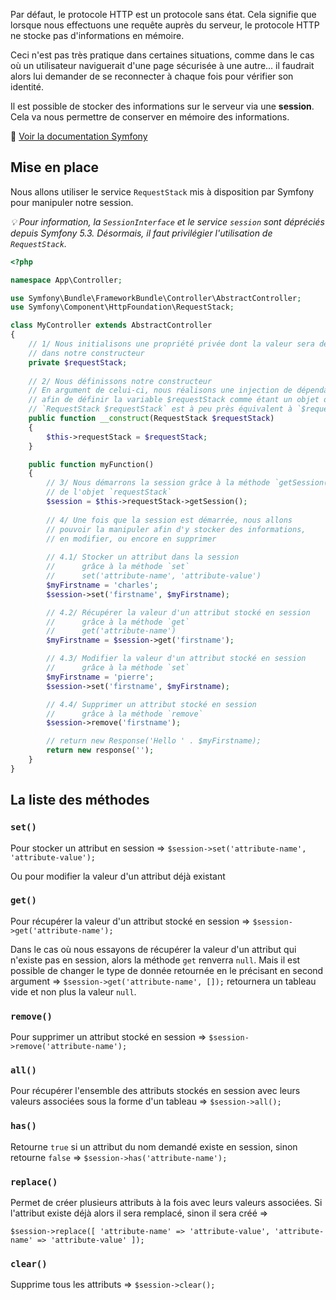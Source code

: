 Par défaut, le protocole HTTP est un protocole sans état. Cela signifie que lorsque nous effectuons une requête auprès du serveur, le protocole HTTP ne stocke pas d'informations en mémoire.

Ceci n'est pas très pratique dans certaines situations, comme dans le cas où un utilisateur naviguerait d'une page sécurisée à une autre... il faudrait alors lui demander de se reconnecter à chaque fois pour vérifier son identité.

Il est possible de stocker des informations sur le serveur via une **session**. Cela va nous permettre de conserver en mémoire des informations.

🔗 [Voir la documentation Symfony](https://symfony.com/doc/current/session.html#basic-usage)

## Mise en place

Nous allons utiliser le service `RequestStack` mis à disposition par Symfony pour manipuler notre session.

*💡 Pour information, la `SessionInterface` et le service `session` sont dépréciés depuis Symfony 5.3. Désormais, il faut privilégier l'utilisation de `RequestStack`.*

```php
<?php

namespace App\Controller;

use Symfony\Bundle\FrameworkBundle\Controller\AbstractController;
use Symfony\Component\HttpFoundation\RequestStack;

class MyController extends AbstractController
{
    // 1/ Nous initialisons une propriété privée dont la valeur sera définie
    // dans notre constructeur
    private $requestStack;
    
    // 2/ Nous définissons notre constructeur
    // En argument de celui-ci, nous réalisons une injection de dépendance
    // afin de définir la variable $requestStack comme étant un objet de la classe RequestStack
    // `RequestStack $requestStack` est à peu près équivalent à `$requestStack = new RequestStack()`
    public function __construct(RequestStack $requestStack)
    {
        $this->requestStack = $requestStack;
    }

    public function myFunction()
    {
        // 3/ Nous démarrons la session grâce à la méthode `getSession()`
        // de l'objet `requestStack`
        $session = $this->requestStack->getSession();
        
        // 4/ Une fois que la session est démarrée, nous allons
        // pouvoir la manipuler afin d'y stocker des informations,
        // en modifier, ou encore en supprimer
        
        // 4.1/ Stocker un attribut dans la session
        //      grâce à la méthode `set`
        //      set('attribute-name', 'attribute-value')
        $myFirstname = 'charles';
        $session->set('firstname', $myFirstname);

        // 4.2/ Récupérer la valeur d'un attribut stocké en session
        //      grâce à la méthode `get`
        //      get('attribute-name')
        $myFirstname = $session->get('firstname');

        // 4.3/ Modifier la valeur d'un attribut stocké en session
        //      grâce à la méthode `set`
        $myFirstname = 'pierre';
        $session->set('firstname', $myFirstname);

        // 4.4/ Supprimer un attribut stocké en session
        //      grâce à la méthode `remove`
        $session->remove('firstname');

        // return new Response('Hello ' . $myFirstname);
        return new response('');
    }
}
```

## La liste des méthodes

### `set()`

Pour stocker un attribut en session ⇒ `$session->set('attribute-name', 'attribute-value');`

Ou pour modifier la valeur d'un attribut déjà existant

### `get()`

Pour récupérer la valeur d'un attribut stocké en session ⇒ `$session->get('attribute-name');`

Dans le cas où nous essayons de récupérer la valeur d'un attribut qui n'existe pas en session, alors la méthode `get` renverra `null`. Mais il est possible de changer le type de donnée retournée en le précisant en second argument ⇒ `$session->get('attribute-name', []);` retournera un tableau vide et non plus la valeur `null`.

### `remove()`

Pour supprimer un attribut stocké en session ⇒ `$session->remove('attribute-name');`

### `all()`

Pour récupérer l'ensemble des attributs stockés en session avec leurs valeurs associées sous la forme d'un tableau ⇒ `$session->all();`

### `has()`

Retourne `true` si un attribut du nom demandé existe en session, sinon retourne `false` ⇒ `$session->has('attribute-name');`

### `replace()`

Permet de créer plusieurs attributs à la fois avec leurs valeurs associées. Si l'attribut existe déjà alors il sera remplacé, sinon il sera créé ⇒ 

`$session->replace([
    'attribute-name' => 'attribute-value',
    'attribute-name' => 'attribute-value'
]);`

### `clear()`

Supprime tous les attributs ⇒ `$session->clear();`